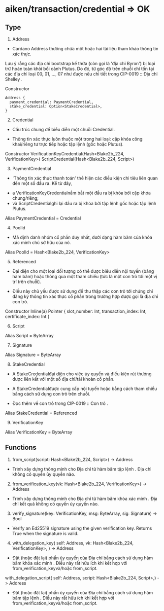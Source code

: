 # aiken/transaction/credential => OK

## Type 

1. Address

- Cardano Address thường chứa một hoặc hai tài liệu tham khảo thông tin xác thực.

Lưu ý rằng các địa chỉ bootstrap kế thừa (còn gọi là 'địa chỉ Byron') bị loại trừ hoàn toàn khỏi bối cảnh Plutus. Do đó, từ góc độ trên chuỗi chỉ tồn tại các địa chỉ loại 00, 01, …, 07 như được nêu chi tiết trong CIP-0019 :: Địa chỉ Shelley .

Constructor

```aiken
Address {
  payment_credential: PaymentCredential,
  stake_credential: Option<StakeCredential>,
}
```

2. Credential

- Cấu trúc chung để biểu diễn một chuỗi Credential.

- Thông tin xác thực luôn thuộc một trong hai loại: cặp khóa công khai/riêng tư trực tiếp hoặc tập lệnh (gốc hoặc Plutus).

Constructor
    VerificationKeyCredential(Hash<Blake2b_224, VerificationKey>)
    ScriptCredential(Hash<Blake2b_224, Script>)

3. PaymentCredential

- 'Thông tin xác thực thanh toán' thể hiện các điều kiện chi tiêu liên quan đến một số đầu ra. Kể từ đây,
+ a VerificationKeyCredentialnắm bắt một đầu ra bị khóa bởi cặp khóa chung/riêng;
+ và ScriptCredentialghi lại đầu ra bị khóa bởi tập lệnh gốc hoặc tập lệnh Plutus.

Alias
    PaymentCredential = Credential

4. PoolId

- Mã định danh nhóm cổ phần duy nhất, dưới dạng hàm băm của khóa xác minh chủ sở hữu của nó.

Alias
    PoolId = Hash<Blake2b_224, VerificationKey>

5. Referenced<a>

- Đại diện cho một loại đối tượng có thể được biểu diễn nội tuyến (bằng hàm băm) hoặc thông qua một tham chiếu (tức là một con trỏ tới một vị trí trên chuỗi).

- Điều này chủ yếu được sử dụng để thu thập các con trỏ tới chứng chỉ đăng ký thông tin xác thực cổ phần trong trường hợp được gọi là địa chỉ con trỏ.

Constructor
    Inline(a)
    Pointer { slot_number: Int, transaction_index: Int, certificate_index: Int }

6. Script

Alias
    Script = ByteArray

7. Signature

Alias
    Signature = ByteArray

8. StakeCredential

- A StakeCredentialđại diện cho việc ủy ​​quyền và điều kiện rút thưởng được liên kết với một số địa chỉ/tài khoản cổ phần.

- A StakeCredentialđược cung cấp nội tuyến hoặc bằng cách tham chiếu bằng cách sử dụng con trỏ trên chuỗi.

- Đọc thêm về con trỏ trong CIP-0019 :: Con trỏ .

Alias
    StakeCredential = Referenced<Credential>

9. VerificationKey

Alias
    VerificationKey = ByteArray

## Functions

1. from_script(script: Hash<Blake2b_224, Script>) -> Address

- Trình xây dựng thông minh cho Địa chỉ từ hàm băm tập lệnh . Địa chỉ không có quyền ủy quyền nào.

2. from_verification_key(vk: Hash<Blake2b_224, VerificationKey>) -> Address

- Trình xây dựng thông minh cho Địa chỉ từ hàm băm khóa xác minh . Địa chỉ kết quả không có quyền ủy quyền nào.

3. verify_signature(key: VerificationKey, msg: ByteArray, sig: Signature) -> Bool

- Verify an Ed25519 signature using the given verification key. Returns True when the signature is valid.

4. with_delegation_key( self: Address, vk: Hash<Blake2b_224, VerificationKey>, ) -> Address

- Đặt (hoặc đặt lại) phần ủy quyền của Địa chỉ bằng cách sử dụng hàm băm khóa xác minh . Điều này rất hữu ích khi kết hợp với from_verification_keyvà/hoặc from_script.

with_delegation_script( self: Address, script: Hash<Blake2b_224, Script>,) -> Address

- Đặt (hoặc đặt lại) phần ủy quyền của Địa chỉ bằng cách sử dụng hàm băm tập lệnh . Điều này rất hữu ích khi kết hợp với from_verification_keyvà/hoặc from_script.